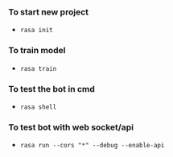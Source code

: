 ### To start new project 
- `rasa init`

### To train model
- `rasa train`

### To test the bot in cmd
- `rasa shell`

### To test bot with web socket/api
- `rasa run --cors "*" --debug --enable-api`
